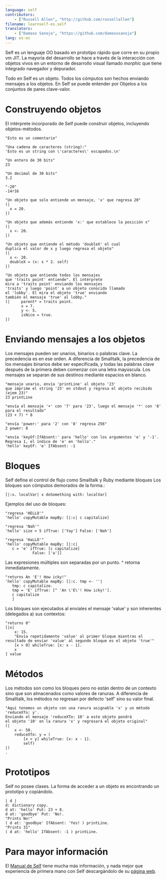 ```yaml
---
language: self
contributors:
    - ["Russell Allen", "http://github.com/russellallen"]
filename: learnself-es.self
translators:
    - ["Damaso Sanoja", "https://github.com/damasosanoja"]
lang: es-es
---
```


Self es un lenguaje OO basado en prototipo rápido que corre en su propio vm JIT. La mayoría del desarrollo se hace a través de la interacción con objetos vivos en un entorno de desarrollo visual llamado *morphic* que tiene integrado navegador y depurador.

Todo en Self es un objeto. Todos los cómputos son hechos enviando mensajes a los objetos. En Self se puede entender por Objetos a los conjuntos de pares clave-valor.

# Construyendo objetos

El intérprete incorporado de Self puede construir objetos, incluyendo objetos-métodos.

```
"Esto es un comentario"

"Una cadena de caracteres (string):"
'Esto es un string con \'caracteres\' escapados.\n'

"Un entero de 30 bits"
23

"Un decimal de 30 bits"
3.2

"-20"
-14r16

"Un objeto que solo entiende un mensaje, 'x' que regresa 20"
(|
  x = 20.
|)

"Un objeto que además entiende 'x:' que establece la posición x"
(|
  x <- 20.
|)

"Un objeto que entiende el método 'doubleX' el cual
duplica el valor de x y luego regresa el objeto"
(|
  x <- 20.
  doubleX = (x: x * 2. self)
|)

"Un objeto que entiende todos los mensajes
que 'traits point' entiende". El intérprete
mira a 'traits point' enviando los mensajes
'traits' y luego 'point' a un objeto conocido llamado
el 'lobby'. El mira el objeto 'true' enviando
también el mensaje 'true' al lobby."
(|     parent* = traits point.
       x = 7.
       y <- 5.
       isNice = true.
|)
```

# Enviando mensajes a los objetos

Los mensajes pueden ser unarios, binarios o palabras clave. La precedencia es en ese orden. A diferencia de Smalltalk, la precedencia de los mensajes binarios debe ser especificada, y todas las palabras clave después de la primera deben comenzar con una letra mayúscula. Los mensajes se separan de sus destinos mediante espacios en blanco.

```
"mensaje unario, envía 'printLine' al objeto '23'
que imprime el string '23' en stdout y regresa el objeto recibido (ejem 23)"
23 printLine

"envía el mensaje '+' con '7' para '23', luego el mensaje '*' con '8' para el resultado"
(23 + 7) * 8

"envía 'power:' para '2' con '8' regresa 256"
2 power: 8

"envía 'keyOf:IfAbsent:' para 'hello' con los argumentos 'e' y '-1'.
Regresa 1, el índice de 'e' en 'hello'."
'hello' keyOf: 'e' IfAbsent: -1
```

# Bloques

Self define el control de flujo como Smalltalk y Ruby mediante bloques Los bloques son cómputos demorados de la forma.:

```
[|:x. localVar| x doSomething with: localVar]
```

Ejemplos del uso de bloques:

```
"regresa 'HELLO'"
'hello' copyMutable mapBy: [|:c| c capitalize]

"regresa 'Nah'"
'hello' size > 5 ifTrue: ['Yay'] False: ['Nah']

"regresa 'HaLLO'"
'hello' copyMutable mapBy: [|:c|
   c = 'e' ifTrue: [c capitalize]
            False: ['a']]
```

Las expresiones múltiples son separadas por un punto. ^ retorna inmediatamente.

```
"returns An 'E'! How icky!"
'hello' copyMutable mapBy: [|:c. tmp <- ''|
   tmp: c capitalize.
   tmp = 'E' ifTrue: [^ 'An \'E\'! How icky!'].
   c capitalize
   ]
```

Los bloques son ejecutados al enviales el mensaje 'value' y son inherentes (delegados a) sus contextos:

```
"returns 0"
[|x|
    x: 15.
    "Envía repetidamente 'value' al primer bloque mientras el resultado de enviar 'value' al segundo bloque es el objeto 'true'"
    [x > 0] whileTrue: [x: x - 1].
    x
] value
```

# Métodos

Los métodos son como los bloques pero no están dentro de un contexto sino que son almacenados como valores de ranuras. A diferencia de Smalltalk, los métodos no regresan por defecto 'self' sino su valor final.

```
"Aquí tenemos un objeto con una ranura asignable 'x' y un método 'reduceXTo: y'.
Enviando el mensaje 'reduceXTo: 10' a este objeto pondrá
el objeto '10' en la ranura 'x' y regresará el objeto original"
(|
    x <- 50.
    reduceXTo: y = (
        [x > y] whileTrue: [x: x - 1].
        self)
|)
.
```

# Prototipos

Self no posee clases. La forma de acceder a un objeto es encontrando un prototipo y copiándolo.

```
| d |
d: dictionary copy.
d at: 'hello' Put: 23 + 8.
d at: 'goodbye' Put: 'No!.
"Prints No!"
( d at: 'goodbye' IfAbsent: 'Yes! ) printLine.
"Prints 31"
( d at: 'hello' IfAbsent: -1 ) printLine.
```

# Para mayor información

El [Manual de Self](http://handbook.selflanguage.org) tiene mucha más información, y nada mejor que experiencia de primera mano con Self descargándolo de su [página web](http://www.selflanguage.org).
